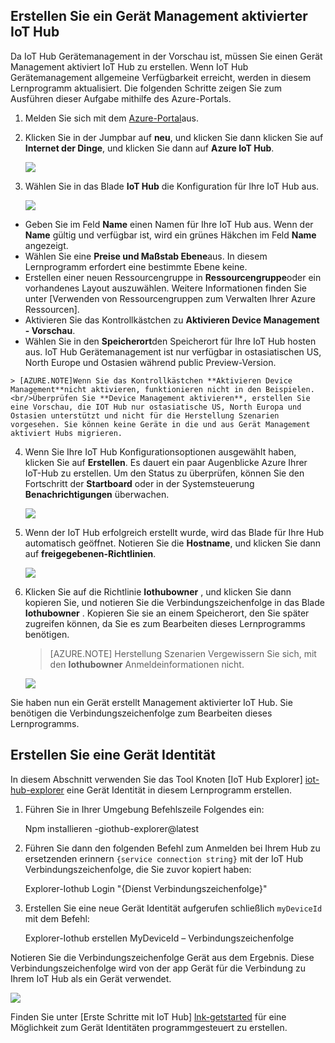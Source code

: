 ## <a name="create-a-device-management-enabled-iot-hub"></a>Erstellen Sie ein Gerät Management aktivierter IoT Hub

Da IoT Hub Gerätemanagement in der Vorschau ist, müssen Sie einen Gerät Management aktiviert IoT Hub zu erstellen. Wenn IoT Hub Gerätemanagement allgemeine Verfügbarkeit erreicht, werden in diesem Lernprogramm aktualisiert. Die folgenden Schritte zeigen Sie zum Ausführen dieser Aufgabe mithilfe des Azure-Portals.

1.  Melden Sie sich mit dem [Azure-Portal]aus.
2.  Klicken Sie in der Jumpbar auf **neu**, und klicken Sie dann klicken Sie auf **Internet der Dinge**, und klicken Sie dann auf **Azure IoT Hub**.

    ![][img-new-hub]

3.  Wählen Sie in das Blade **IoT Hub** die Konfiguration für Ihre IoT Hub aus.

    ![][img-configure-hub]

  -   Geben Sie im Feld **Name** einen Namen für Ihre IoT Hub aus. Wenn der **Name** gültig und verfügbar ist, wird ein grünes Häkchen im Feld **Name** angezeigt.
  -   Wählen Sie eine **Preise und Maßstab Ebene**aus. In diesem Lernprogramm erfordert eine bestimmte Ebene keine.
  -   Erstellen einer neuen Ressourcengruppe in **Ressourcengruppe**oder ein vorhandenes Layout auszuwählen. Weitere Informationen finden Sie unter [Verwenden von Ressourcengruppen zum Verwalten Ihrer Azure Ressourcen].
  -   Aktivieren Sie das Kontrollkästchen zu **Aktivieren Device Management - Vorschau**.
  -   Wählen Sie in den **Speicherort**den Speicherort für Ihre IoT Hub hosten aus. IoT Hub Gerätemanagement ist nur verfügbar in ostasiatischen US, North Europe und Ostasien während public Preview-Version.

    > [AZURE.NOTE]Wenn Sie das Kontrollkästchen **Aktivieren Device Management**nicht aktivieren, funktionieren nicht in den Beispielen.<br/>Überprüfen Sie **Device Management aktivieren**, erstellen Sie eine Vorschau, die IOT Hub nur ostasiatische US, North Europa und Ostasien unterstützt und nicht für die Herstellung Szenarien vorgesehen. Sie können keine Geräte in die und aus Gerät Management aktiviert Hubs migrieren.

4.  Wenn Sie Ihre IoT Hub Konfigurationsoptionen ausgewählt haben, klicken Sie auf **Erstellen**. Es dauert ein paar Augenblicke Azure Ihrer IoT-Hub zu erstellen. Um den Status zu überprüfen, können Sie den Fortschritt der **Startboard** oder in der Systemsteuerung **Benachrichtigungen** überwachen.

    ![][img-monitor]

5.  Wenn der IoT Hub erfolgreich erstellt wurde, wird das Blade für Ihre Hub automatisch geöffnet. Notieren Sie die **Hostname**, und klicken Sie dann auf **freigegebenen-Richtlinien**.

    ![][img-keys]

6.  Klicken Sie auf die Richtlinie **Iothubowner** , und klicken Sie dann kopieren Sie, und notieren Sie die Verbindungszeichenfolge in das Blade **Iothubowner** . Kopieren Sie sie an einem Speicherort, den Sie später zugreifen können, da Sie es zum Bearbeiten dieses Lernprogramms benötigen.

    > [AZURE.NOTE] Herstellung Szenarien Vergewissern Sie sich, mit den **Iothubowner** Anmeldeinformationen nicht.

    ![][img-connection]

Sie haben nun ein Gerät erstellt Management aktivierter IoT Hub. Sie benötigen die Verbindungszeichenfolge zum Bearbeiten dieses Lernprogramms.

## <a name="create-a-device-identity"></a>Erstellen Sie eine Gerät Identität

In diesem Abschnitt verwenden Sie das Tool Knoten [IoT Hub Explorer] [ iot-hub-explorer] eine Gerät Identität in diesem Lernprogramm erstellen.

1. Führen Sie in Ihrer Umgebung Befehlszeile Folgendes ein:

    Npm installieren -giothub-explorer@latest

2. Führen Sie dann den folgenden Befehl zum Anmelden bei Ihrem Hub zu ersetzenden erinnern `{service connection string}` mit der IoT Hub Verbindungszeichenfolge, die Sie zuvor kopiert haben:

    Explorer-Iothub Login "{Dienst Verbindungszeichenfolge}"

3. Erstellen Sie eine neue Gerät Identität aufgerufen schließlich `myDeviceId` mit dem Befehl:

    Explorer-Iothub erstellen MyDeviceId – Verbindungszeichenfolge

Notieren Sie die Verbindungszeichenfolge Gerät aus dem Ergebnis. Diese Verbindungszeichenfolge wird von der app Gerät für die Verbindung zu Ihrem IoT Hub als ein Gerät verwendet.

![][img-identity]

Finden Sie unter [Erste Schritte mit IoT Hub] [ lnk-getstarted] für eine Möglichkeit zum Gerät Identitäten programmgesteuert zu erstellen.

<!-- images and links -->
[img-new-hub]: media/iot-hub-get-started-create-hub-pp/image1.png
[img-configure-hub]: media/iot-hub-get-started-create-hub-pp/image2.png
[img-monitor]: media/iot-hub-get-started-create-hub-pp/image3.png
[img-keys]: media/iot-hub-get-started-create-hub-pp/image4.png
[img-connection]: media/iot-hub-get-started-create-hub-pp/image5.png
[img-identity]: media/iot-hub-get-started-create-hub-pp/devidentity.png

[Azure-portal]: https://portal.azure.com/
[iot-hub-explorer]: https://github.com/Azure/azure-iot-sdks/tree/master/tools/iothub-explorer

[lnk-getstarted]: ../articles/iot-hub/iot-hub-csharp-csharp-getstarted.md
[Ressource Entwurfsphase Azure Ressourcen verwalten]: ../articles/azure-portal/resource-group-portal.md
